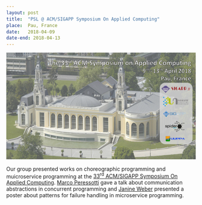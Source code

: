 ```yaml
---
layout: post
title:  "PSL @ ACM/SIGAPP Symposium On Applied Computing"
place:  Pau, France
date:   2018-04-09
date-end: 2018-04-13
---
```

<img class="img-fluid mx-auto d-block" src="/images/posts/acmsac-2018.png">

Our group presented works on choreographic programming and muicroservice programming at the [33<sup>rd</sup> ACM/SIGAPP Symposium On Applied Computing](https://www.sigapp.org/sac/sac2018/).
[Marco Peressotti](/people#mp) gave a talk about communication abstractions in concurrent programming and [Janine Weber](https://www.linkedin.com/in/j-webs) presented a poster about patterns for failure handling in microservice programming.

<!--more-->